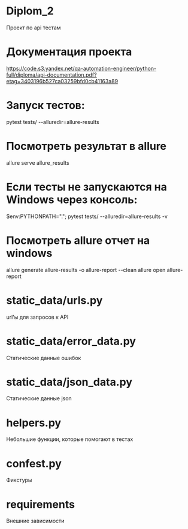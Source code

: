 # Diplom_2
Проект по api тестам

# Документация проекта
https://code.s3.yandex.net/qa-automation-engineer/python-full/diploma/api-documentation.pdf?etag=3403196b527ca03259bfd0cb41163a89

# Запуск тестов:
pytest tests/ --alluredir=allure-results

# Посмотреть результат в allure
allure serve allure_results

# Если тесты не запускаются на Windows через консоль:
$env:PYTHONPATH="."; pytest tests/ --alluredir=allure-results -v

# Посмотреть allure отчет на windows
allure generate allure-results -o allure-report --clean
allure open allure-report

# static_data/urls.py
url'ы для запросов к API

# static_data/error_data.py
Статические данные ошибок

# static_data/json_data.py
Статические данные json

# helpers.py
Небольшие функции, которые помогают в тестах

# confest.py
Фикстуры

# requirements
Внешние зависимости